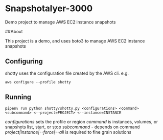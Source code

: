 # Snapshotalyer-3000

Demo project to manage AWS EC2 instance snapshots

##About

This project is a demo, and uses boto3 to manage AWS EC2 instance snapshots

## Configuring

shotty uses the configuration file created by the AWS cli. e.g.

`aws configure --profile shotty`

## Running

`pipenv run python shotty/shotty.py <configurations> <command> <subcommand> <--project=PROJECT> <--instance=INSTANCE`

*configurations* sets the profile or region
*command* is instances, volumes, or snapshots list, start, or stop
*subcommand* - depends on command
*project|instance|--force|--all* is required to fine grain solutions
